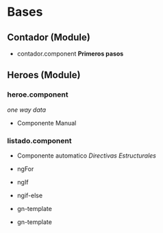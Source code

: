 # Bases

## Contador (Module)
* contador.component 
 **Primeros pasos**

## Heroes (Module)

### heroe.component
*one way data*  
* Componente Manual

### listado.component
* Componente automatico
*Directivas Estructurales*
* ngFor
* ngIf
* ngif-else
* gn-template
  
* gn-template 